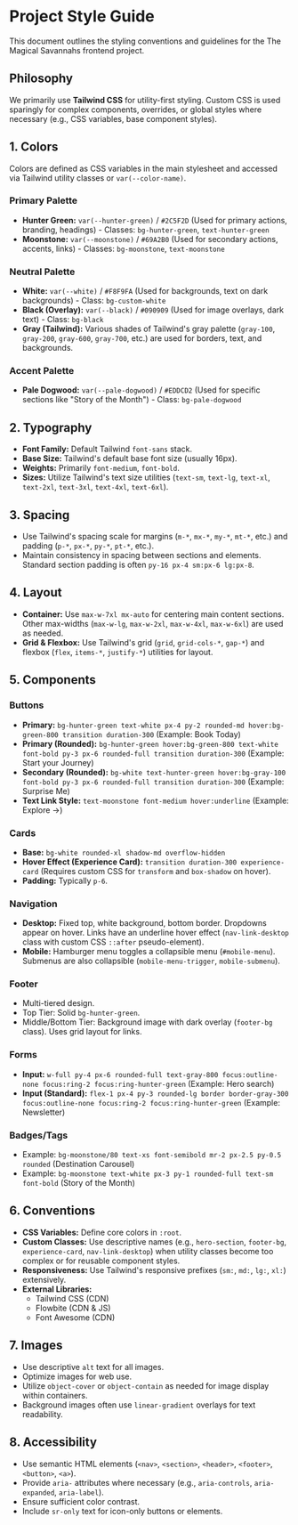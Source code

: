 # Project Style Guide

This document outlines the styling conventions and guidelines for the The Magical Savannahs frontend project.

## Philosophy

We primarily use **Tailwind CSS** for utility-first styling. Custom CSS is used sparingly for complex components, overrides, or global styles where necessary (e.g., CSS variables, base component styles).

## 1. Colors

Colors are defined as CSS variables in the main stylesheet and accessed via Tailwind utility classes or `var(--color-name)`.

### Primary Palette

*   **Hunter Green:** `var(--hunter-green)` / `#2C5F2D` (Used for primary actions, branding, headings) - Classes: `bg-hunter-green`, `text-hunter-green`
*   **Moonstone:** `var(--moonstone)` / `#69A2B0` (Used for secondary actions, accents, links) - Classes: `bg-moonstone`, `text-moonstone`

### Neutral Palette

*   **White:** `var(--white)` / `#F8F9FA` (Used for backgrounds, text on dark backgrounds) - Class: `bg-custom-white`
*   **Black (Overlay):** `var(--black)` / `#090909` (Used for image overlays, dark text) - Class: `bg-black`
*   **Gray (Tailwind):** Various shades of Tailwind's gray palette (`gray-100`, `gray-200`, `gray-600`, `gray-700`, etc.) are used for borders, text, and backgrounds.

### Accent Palette

*   **Pale Dogwood:** `var(--pale-dogwood)` / `#EDDCD2` (Used for specific sections like "Story of the Month") - Class: `bg-pale-dogwood`

## 2. Typography

*   **Font Family:** Default Tailwind `font-sans` stack.
*   **Base Size:** Tailwind's default base font size (usually 16px).
*   **Weights:** Primarily `font-medium`, `font-bold`.
*   **Sizes:** Utilize Tailwind's text size utilities (`text-sm`, `text-lg`, `text-xl`, `text-2xl`, `text-3xl`, `text-4xl`, `text-6xl`).

## 3. Spacing

*   Use Tailwind's spacing scale for margins (`m-*`, `mx-*`, `my-*`, `mt-*`, etc.) and padding (`p-*`, `px-*`, `py-*`, `pt-*`, etc.).
*   Maintain consistency in spacing between sections and elements. Standard section padding is often `py-16 px-4 sm:px-6 lg:px-8`.

## 4. Layout

*   **Container:** Use `max-w-7xl mx-auto` for centering main content sections. Other max-widths (`max-w-lg`, `max-w-2xl`, `max-w-4xl`, `max-w-6xl`) are used as needed.
*   **Grid & Flexbox:** Use Tailwind's grid (`grid`, `grid-cols-*`, `gap-*`) and flexbox (`flex`, `items-*`, `justify-*`) utilities for layout.

## 5. Components

### Buttons

*   **Primary:** `bg-hunter-green text-white px-4 py-2 rounded-md hover:bg-green-800 transition duration-300` (Example: Book Today)
*   **Primary (Rounded):** `bg-hunter-green hover:bg-green-800 text-white font-bold py-3 px-6 rounded-full transition duration-300` (Example: Start your Journey)
*   **Secondary (Rounded):** `bg-white text-hunter-green hover:bg-gray-100 font-bold py-3 px-6 rounded-full transition duration-300` (Example: Surprise Me)
*   **Text Link Style:** `text-moonstone font-medium hover:underline` (Example: Explore ->)

### Cards

*   **Base:** `bg-white rounded-xl shadow-md overflow-hidden`
*   **Hover Effect (Experience Card):** `transition duration-300 experience-card` (Requires custom CSS for `transform` and `box-shadow` on hover).
*   **Padding:** Typically `p-6`.

### Navigation

*   **Desktop:** Fixed top, white background, bottom border. Dropdowns appear on hover. Links have an underline hover effect (`nav-link-desktop` class with custom CSS `::after` pseudo-element).
*   **Mobile:** Hamburger menu toggles a collapsible menu (`#mobile-menu`). Submenus are also collapsible (`mobile-menu-trigger`, `mobile-submenu`).

### Footer

*   Multi-tiered design.
*   Top Tier: Solid `bg-hunter-green`.
*   Middle/Bottom Tier: Background image with dark overlay (`footer-bg` class). Uses grid layout for links.

### Forms

*   **Input:** `w-full py-4 px-6 rounded-full text-gray-800 focus:outline-none focus:ring-2 focus:ring-hunter-green` (Example: Hero search)
*   **Input (Standard):** `flex-1 px-4 py-3 rounded-lg border border-gray-300 focus:outline-none focus:ring-2 focus:ring-hunter-green` (Example: Newsletter)

### Badges/Tags

*   Example: `bg-moonstone/80 text-xs font-semibold mr-2 px-2.5 py-0.5 rounded` (Destination Carousel)
*   Example: `bg-moonstone text-white px-3 py-1 rounded-full text-sm font-bold` (Story of the Month)

## 6. Conventions

*   **CSS Variables:** Define core colors in `:root`.
*   **Custom Classes:** Use descriptive names (e.g., `hero-section`, `footer-bg`, `experience-card`, `nav-link-desktop`) when utility classes become too complex or for reusable component styles.
*   **Responsiveness:** Use Tailwind's responsive prefixes (`sm:`, `md:`, `lg:`, `xl:`) extensively.
*   **External Libraries:**
    *   Tailwind CSS (CDN)
    *   Flowbite (CDN & JS)
    *   Font Awesome (CDN)

## 7. Images

*   Use descriptive `alt` text for all images.
*   Optimize images for web use.
*   Utilize `object-cover` or `object-contain` as needed for image display within containers.
*   Background images often use `linear-gradient` overlays for text readability.

## 8. Accessibility

*   Use semantic HTML elements (`<nav>`, `<section>`, `<header>`, `<footer>`, `<button>`, `<a>`).
*   Provide `aria-` attributes where necessary (e.g., `aria-controls`, `aria-expanded`, `aria-label`).
*   Ensure sufficient color contrast.
*   Include `sr-only` text for icon-only buttons or elements.
